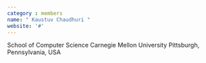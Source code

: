 ```yaml
---
category : members
name: " Kaustuv Chaudhuri " 
website: '#'
---
```

School of Computer Science
Carnegie Mellon University
Pittsburgh, Pennsylvania, USA

